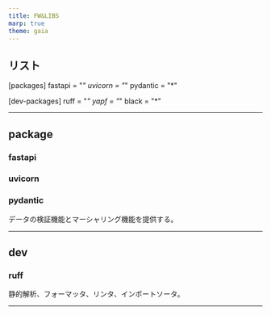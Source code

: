 ```yaml
---
title: FW&LIBS
marp: true
theme: gaia
---
```


## リスト

[packages]
fastapi = "*"
uvicorn = "*"
pydantic = "*"

[dev-packages]
ruff = "*"
yapf = "*"
black = "*"

---

## package

### fastapi

### uvicorn

### pydantic

データの検証機能とマーシャリング機能を提供する。

---

## dev

### ruff

静的解析、フォーマッタ、リンタ、インポートソータ。

---
